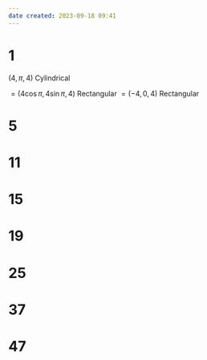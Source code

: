 ```yaml
---
date created: 2023-09-18 09:41
---
```


# 1

$(4,\pi,4)$ Cylindrical

$=(4\cos\pi,4\sin\pi,4)$ Rectangular
$=(-4,0,4)$ Rectangular


# 5

# 11

# 15

# 19

# 25

# 37

# 47
